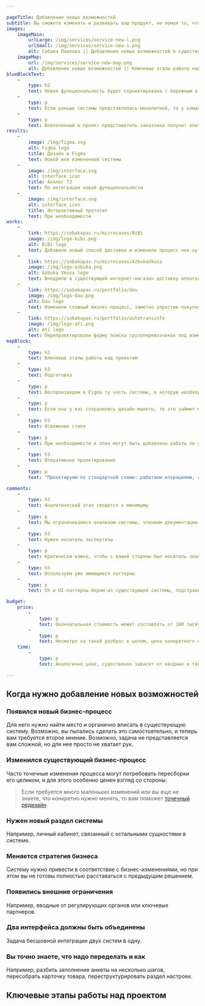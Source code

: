 ```yaml
---

pageTitle: Добавление новых возможностей
subtitle: Вы сможете изменять и развивать ваш продукт, не ломая то, что уже работает.
images:
    imageMain:
        urlLarge: /img/services/service-new-l.png 
        urlSmall: /img/services/service-new-s.png
        alt: Собака Павлова || Добавление новых возможностей в существующий продукт
    imageMap:
        url: /img/services/service-new-map.png
        alt: Добавление новых возможностей || Ключевые этапы работы над проектом
blueBlockText:
    -
        type: h2
        text: Новая функциональность будет спроектирована с бережным отношением к уже существующему интерфейсу
    -
        type: p
        text: Если раньше системы представлялась монолитной, то у команды появится опыт ее изменения и развития.
    -
        type: p
        text: Вовлеченный в проект представитель заказчика получит опыт работы с дизайн-командой, если раньше его не имел.
results:
    -
        image: /img/figma.svg
        alt: Figma logo
        title: Дизайн в Figma
        text: Новой или измененной системы
    -
        image: /img/interface.svg
        alt: interface icon
        title: Аналог ТЗ
        text: По интеграции новой функциональности
    -
        image: /img/interface.svg
        alt: interface icon
        title: Интерактивный прототип
        text: При необходимости
works:
    -
        link: https://sobakapav.ru/microcases/BiBi
        image: /img/logo-bibi.png
        alt: BiBi logo
        text: Добавили новый способ доставки и изменили процесс чек-аута интернет-магазина.
    -
        link: https://sobakapav.ru/microcases/AzbukaVkusa
        image: /img/logo-azbuka.png
        alt: Azbuka Vkusa logo
        text: Внедрили в существующий интернет-магазин доставку алкоголя.
    -
        link: https://sobakapav.ru/portfolio/dau
        image: /img/logo-dau.png
        alt: Dau logo
        text: Изменили сложный бизнес-процесс, заметно упростив покупку билетов.
    -
        link: https://sobakapav.ru/portfolio/autotransinfo
        image: /img/logo-ati.png
        alt: Ati logo
        text: Перепроектировали форму поиска грузоперевозчиков под изменившиеся вводные.
mapBlock:
    -
        type: h2
        text: Ключевые этапы работы над проектом
    -
        type: h3
        text: Подготовка
    -
        type: p
        text: Воспроизведем в Figma ту часть системы, в которую необходимо добавить новую функциональность.
    -
        type: p
        text: Если она у вас сохранились дизайн-макеты, то это займет меньше времени или вообще не понадобится.
    -
        type: h3
        text: Освежение стиля
    -
        type: p
        text: При необходимости в план могут быть добавлены работы по улучшению UI. Обычно это актуально, когда внедрения существенные, а старая система визуально устарела.    
    -
        type: h3
        text: Итеративное проектирование
    -
        type: p
        text: "Проектируем по стандартной схеме: работаем итерациями, согласовываем с вами, при необходимости — тестируем на пользователях."

comments:
    -
        type: h3
        text: Аналитический этап сводится к минимуму
    -
        type: p
        text: Мы ограничиваемся анализом системы, чтением документации и интервью с заказчиком.
    -
        type: h3
        text: Нужен носитель экспертизы
    -
        type: p
        text: Критически важно, чтобы с вашей стороны был носитель знаний (аналитик, менеджер продукта), который точно знает, какую функциональность требуется внедрить и как все должно работать. И этот человек будет полностью вовлечен в проект. 
    -
        type: h3
        text: Используем уже имеющиеся паттерны
    -
        type: p
        text: UX и UI-паттерны берем из существующей системы, подстраиваясь под имеющийся Look & feel.

budget:
    price: 
        -
            type: p
            text: Окончательная стоимость может составлять от 100 тысяч рублей за изменение небольшого процесса до миллиона и более, если речь идет о внедрение нового раздела.
        -
            type: p
            text: Несмотря на такой разброс в целом, цена конкретного проекта предсказуема и считается с высокой точностью, исходя из вводных.
    time:
        -
            type: p
            text: Аналогично цене, существенно зависит от вводных и также поддается точному планированию.

---
```


## Когда нужно добавление новых возможностей

### Появился новый бизнес-процесс

Для него нужно найти место и органично вписать в существующую систему. Возможно, вы пытались сделать это самостоятельно, и теперь вам требуется второе мнение. Возможно, задача не представляется вам сложной, но для нее просто не хватает рук.

### Изменился существующий бизнес-процесс

Часто точечные изменения процесса могут потребовать пересборки его целиком, и для этого особенно ценен взгляд со стороны.

> Если требуется много маленьких изменений или вы еще не знаете, что конкретно нужно менять, то вам поможет [точечный редизайн](/services/redesign).

### Нужен новый раздел системы

Например, личный кабинет, связанный с остальными сущностями в системе.

### Меняется стратегия бизнеса

Систему нужно привести в соответствие с бизнес-изменениями, но при этом вы не готовы полностью расставаться с предыдущим решением.

### Появились внешние ограничения

Например, вводные от регулирующих органов или ключевых партнеров.

### Два интерфейса должны быть объединены

Задача бесшовной интеграции двух систем в одну.

### Вы точно знаете, что надо переделать и как

Например, разбить заполнение анкеты на несколько шагов, пересобрать карточку товара, переструктурировать раздел настроек.

## Ключевые этапы работы над проектом
